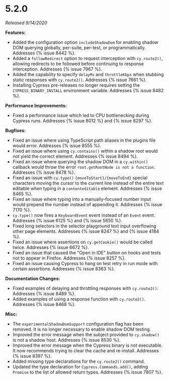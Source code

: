 # 5.2.0

*Released 9/14/2020*

**Features:**

- Added the configuration option `includeShadowDom` for enabling shadow DOM querying globally, per-suite, per-test, or programmatically. Addresses {% issue 8442 %}.
- Added a `followRedirect` option to request interception with `cy.route2()`, allowing redirects to be followed before continuing to response interception. Addresses {% issue 7967 %}.
- Added the capability to specify `delayMs` and `throttleKbps` when stubbing static responses with `cy.route2()`. Addresses {% issue 7661 %}.
- Installing Cypress pre-releases no longer requires setting the `CYPRESS_BINARY_INSTALL` environment variable. Addresses {% issue 8482 %}.

**Performance Improvements:**

- Fixed a performance issue which led to CPU bottlenecking during Cypress runs. Addresses {% issue 8012 %} and {% issue 8297 %}.

**Bugfixes:**

- Fixed an issue where using TypeScript path aliases in the plugins file would error. Addresses {% issue 8555 %}.
- Fixed an issue where using `cy.contains()` within a shadow root would not yield the correct element. Addresses {% issue 8494 %}.
- Fixed an issue where querying the shadow DOM in a `cy.within()` callback would throw the error `root.getRootNode is not a function`. Addresses {% issue 8478 %}.
- Fixed an issue with `cy.type()` `{moveToStart}/{moveToEnd}` special characters moving the cursor to the current line instead of the entire text editable when typing in a `contenteditable` element. Addresses {% issue 8465 %}.
- Fixed an issue where typing into a manually-focused number input would prepend the number instead of appending it. Addresses {% issue 7170 %}.
- `cy.type()` now fires a `KeyboardEvent` event instead of an `Event` event. Addresses {% issue 6125 %} and {% issue 5650 %}.
- Fixed long selectors in the selector playground text input overflowing other page elements. Addresses {% issue 8247 %} and {% issue 4184 %}.
- Fixed an issue where assertions on `cy.getCookie()` would be called twice. Addresses {% issue 6672 %}.
- Fixed an issue that caused the "Open in IDE" button on hooks and tests not to appear in Firefox. Addresses {% issue 8257 %}.
- Fixed an issue causing Cypress to hang on test retry in run mode with certain assertions. Addresses {% issue 8363 %}.


**Documentation Changes:**

- Fixed examples of delaying and throttling responses with `cy.route2()`. Addresses {% issue 8489 %}.
- Added examples of using a response function with `cy.route2()`. Addresses {% issue 8468 %}.

**Misc:**

- The `experimentalShadowDomSupport` configuration flag has been removed. It is no longer necessary to enable shadow DOM testing.
- Improved the error message when the subject provided to `cy.shadow()` is not a shadow host. Addresses {% issue 8530 %}.
- Improved the error message when the Cypress binary is not executable. It now recommends trying to clear the cache and re-install. Addresses {% issue 8397 %}.
- Added missing type declarations for the `cy.route2()` command.
- Updated the type declaration for `Cypress.Commands.add()`, adding `Promise` to the list of allowed return types.  Addresses {% issue 7807 %}.
